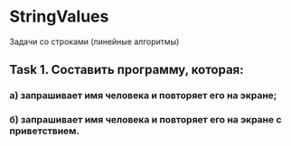 # StringValues
Задачи со строками (линейные алгоритмы)
## Task 1. Составить программу, которая:
### а) запрашивает имя человека и повторяет его на экране;
### б) запрашивает имя человека и повторяет его на экране с приветствием.
